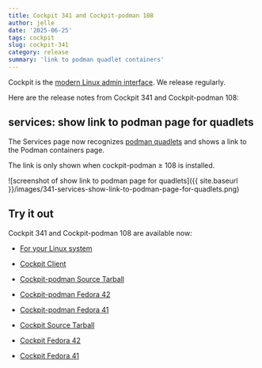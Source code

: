 ```yaml
---
title: Cockpit 341 and Cockpit-podman 108
author: jelle
date: '2025-06-25'
tags: cockpit
slug: cockpit-341
category: release
summary: 'link to podman quadlet containers'
---
```


Cockpit is the [modern Linux admin interface](https://cockpit-project.org/).
We release regularly.

Here are the release notes from Cockpit 341 and Cockpit-podman 108:


## services: show link to podman page for quadlets

The Services page now recognizes [podman quadlets](https://www.redhat.com/en/blog/quadlet-podman) and shows a link to the Podman containers page.

The link is only shown when cockpit-podman ≥ 108 is installed.

![screenshot of show link to podman page for quadlets]({{ site.baseurl }}/images/341-services-show-link-to-podman-page-for-quadlets.png)


## Try it out

Cockpit 341 and Cockpit-podman 108 are available now:

* [For your Linux system](https://cockpit-project.org/running.html)
* [Cockpit Client](https://flathub.org/apps/details/org.cockpit_project.CockpitClient)

* [Cockpit-podman Source Tarball](https://github.com/cockpit-project/cockpit-podman/releases/tag/108)
* [Cockpit-podman Fedora 42](https://bodhi.fedoraproject.org/updates/FEDORA-2025-30d0320ad2)
* [Cockpit-podman Fedora 41](https://bodhi.fedoraproject.org/updates/FEDORA-2025-86e2865795)

* [Cockpit Source Tarball](https://github.com/cockpit-project/cockpit/releases/tag/341)
* [Cockpit Fedora 42](https://bodhi.fedoraproject.org/updates/FEDORA-2025-3bcc30f5f0)
* [Cockpit Fedora 41](https://bodhi.fedoraproject.org/updates/FEDORA-2025-4bc30a6154)

